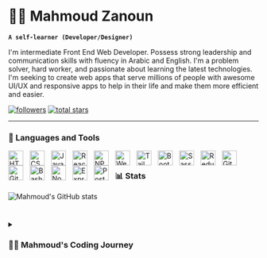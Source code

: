 # 🏄‍♂️ Mahmoud Zanoun

**`A self-learner (Developer/Designer)`**

I'm intermediate Front End Web Developer. Possess strong leadership and communication skills with fluency in Arabic and English. I'm a problem solver, hard worker, and passionate about learning the latest technologies. I'm seeking to create web apps that serve millions of people with awesome UI/UX and responsive apps to help in their life and make them more efficient and easier.

   <p align="left"> 
      <a href="https://github.com/mahmoudzanoun13?tab=followers">
         <img alt="followers" title="Follow me on Github" src="https://custom-icon-badges.demolab.com/github/followers/mahmoudzanoun13?color=236ad3&labelColor=1155ba&style=for-the-badge&logo=person-add&label=Follow&logoColor=white"/></a>
      <a href="https://github.com/mahmoudzanoun13?tab=repositories&sort=stargazers">
         <img alt="total stars" title="Total stars on GitHub" src="https://custom-icon-badges.demolab.com/github/stars/mahmoudzanoun13?color=55960c&style=for-the-badge&labelColor=488207&logo=star"/></a>
   </p>

---

### 🧰 Languages and Tools

<img align="left" alt="HTML" width="30px" style="padding-right:10px;" src="https://cdn.jsdelivr.net/gh/devicons/devicon/icons/html5/html5-plain.svg" />
<img align="left" alt="CSS" width="30px" style="padding-right:10px;" src="https://cdn.jsdelivr.net/gh/devicons/devicon/icons/css3/css3-plain.svg" />
<img align="left" alt="JavaScript" width="30px" style="padding-right:10px;" src="https://cdn.jsdelivr.net/gh/devicons/devicon/icons/javascript/javascript-plain.svg" />
<img align="left" alt="React" width="30px" style="padding-right:10px;" src="https://cdn.jsdelivr.net/gh/devicons/devicon/icons/react/react-original.svg" />
<img align="left" alt="NPM" width="30px" style="padding-right:10px;" src="https://cdn.jsdelivr.net/gh/devicons/devicon/icons/npm/npm-original-wordmark.svg" />
<img align="left" alt="Webpack" width="30px" style="padding-right:10px;" src="https://cdn.jsdelivr.net/gh/devicons/devicon/icons/webpack/webpack-original-wordmark.svg" />
<img align="left" alt="Tailwind css" width="30px" style="padding-right:10px;" src="https://cdn.jsdelivr.net/gh/devicons/devicon/icons/tailwindcss/tailwindcss-plain.svg" />
<img align="left" alt="Bootstrap" width="30px" style="padding-right:10px;" src="https://cdn.jsdelivr.net/gh/devicons/devicon/icons/bootstrap/bootstrap-original.svg" />
<img align="left" alt="Sass" width="30px" style="padding-right:10px;" src="https://cdn.jsdelivr.net/gh/devicons/devicon/icons/sass/sass-original.svg" />
<img align="left" alt="Redux" width="30px" style="padding-right:10px;" src="https://cdn.jsdelivr.net/gh/devicons/devicon/icons/redux/redux-original.svg" />
<img align="left" alt="Git" width="30px" style="padding-right:10px;" src="https://cdn.jsdelivr.net/gh/devicons/devicon/icons/git/git-original.svg" />
<img align="left" alt="GitHub" width="30px" style="padding-right:10px;" src="https://cdn.jsdelivr.net/gh/devicons/devicon/icons/github/github-original.svg" />
<img align="left" alt="Bash" width="30px" style="padding-right:10px;" src="https://cdn.jsdelivr.net/gh/devicons/devicon/icons/bash/bash-original.svg" />
<img align="left" alt="NodeJS" width="30px" style="padding-right:10px;" src="https://cdn.jsdelivr.net/gh/devicons/devicon/icons/nodejs/nodejs-original.svg" />
<img align="left" alt="ExpressJS" width="30px" style="padding-right:10px;" src="https://cdn.jsdelivr.net/gh/devicons/devicon/icons/express/express-original.svg" />
<img align="left" alt="PostgreSQL" width="30px" style="padding-right:10px;" src="https://cdn.jsdelivr.net/gh/devicons/devicon/icons/postgresql/postgresql-original.svg" />
<br />

### 📊 Stats

![Mahmoud's GitHub stats](https://github-readme-stats.vercel.app/api?username=mahmoudzanoun13&show_icons=true&theme=gruvbox)

<!-- ![GitHub Streak](https://streak-stats.demolab.com?user=mahmoudzanoun13&theme=gruvbox&border_radius=4.5) -->

#

<details>
 <summary><h3>👨‍💻 Mahmoud's Coding Journey</h3></summary>
   I started my coding journey as a computer science self-learner with a passion to learn everything I could about this programming world. This happened when I've taken a decision to not complete my education and get my traditional degree since the level, system of education and conditions were complicated in my country. I've taken a course called CS50 from Harvard University. At this course I've learned basics, concepts and fundamentals in addition to, several programming languages and lots of tools such as, C, Python3, Flask, Java, XML, Swift, SQLite3, Lua, HTML, CSS, JavaScript and principles of OOP...etc. So, I've made lots of projects in lots of fields using different technologies (Mobile Apps "Android and IOS", Games, Web) so, I have the whole picture. After this awesome beginning, I've learned C++ language and just focused on problem solving for a while. And finally when I felt that I have the logic and basics, I decided to specialize in web industry. Then I've taken another course called The Complete Web Developer from Zero To Mastery Academy (ZTM). I've learned both Front End stuff and Back End stuff so, I've built several projects to grasp most of things in this amazing industry. After that, I asked lots of seniors about if I could be a Full-stack Developer at this time or not and finally I've decided to specialize in the Front End Web Development industry for now. Don't wait up, because I'm coming.
</details>

[website]: https://mahmoud-zanoun.vercel.app
